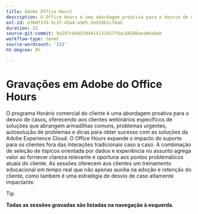 ```yaml
---
title: Adobe Office Hours
description: O Office Hours é uma abordagem proativa para o desvio de casos, oferecendo aos clientes webinários com soluções específicas.
exl-id: e368f1f8-5c3f-45a4-a9d5-2ed39b1c78ad
duration: 53
source-git-commit: 9a297cda953d4414131657f9ac84580aea0eabeb
workflow-type: tm+mt
source-wordcount: '123'
ht-degree: 0%

---
```


# Gravações em Adobe do Office Hours

O programa Horário comercial do cliente é uma abordagem proativa para o desvio de casos, oferecendo aos clientes webinários específicos de soluções que abrangem armadilhas comuns, problemas urgentes, autosolução de problemas e dicas para obter sucesso com as soluções da Adobe Experience Cloud. O Office Hours expande o impacto do suporte para os clientes fora das interações tradicionais caso a caso. A combinação de seleção de tópicos orientada por dados e experiência no assunto agrega valor ao fornecer clareza relevante e oportuna aos pontos problemáticos atuais do cliente. As sessões oferecem aos clientes um treinamento educacional em tempo real que não apenas auxilia na adoção e retenção do cliente, como também é uma estratégia de desvio de caso altamente impactante.

>[!TIP]
>
>**Todas as sessões gravadas são listadas na navegação à esquerda**.

<!--

## Featured

<table>
  <tr>
   <td>
      <a href="2022/cross-channel.md">
      <img alt="Level up Your Cross-channel Marketing with Adobe [!DNL Campaign Classic]" src="assets/cross-channel.png"/>
      </a>
      <div>
         <a href="./2022/cross-channel.md"><strong>Level up Your Cross-channel Marketing with Adobe [!DNL Campaign Classic]</strong></a>
         <br/>
      </div>
   </td>
   <td>
      <a href="2022/integrations.md">
      <img alt="Adobe [!DNL Campaign] integrations with a marketing ecosystem" src="assets/integrations.png"/>
      </a>
      <div>
         <a href="./2022/integrations.md"><strong>Adobe [!DNL Campaign] integrations with a marketing ecosystem</strong></a>
         <br/>
      </div>
   </td>
   <td>
      <a href="2022/tips.md">
      <img alt="Time saving tips from a pro" src="./assets/tips.png"/>
      </a>
      <div>
         <a href="2022/tips.md"><strong>Time saving tips from a pro</strong></a>
         <br/>
      </div>
   </td>
</table>

-->
